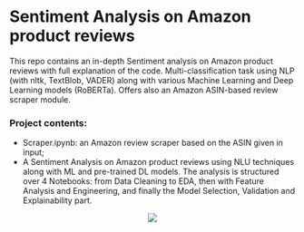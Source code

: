 # Sentiment Analysis on Amazon product reviews
This repo contains an in-depth Sentiment analysis on Amazon product reviews with full explanation of the code. Multi-classification task using NLP (with nltk, TextBlob, VADER) along with various Machine Learning and Deep Learning models (RoBERTa). Offers also an Amazon ASIN-based review scraper module.

### Project contents:
- Scraper.ipynb: an Amazon review scraper based on the ASIN given in input;
- A Sentiment Analysis on Amazon product reviews using NLU techniques along with ML and pre-trained DL models. The analysis is structured over 4 Notebooks: from Data Cleaning to EDA, then with Feature Analysis and Engineering, and finally the Model Selection, Validation and Explainability part.

<p align="center">
  <img src="https://media.geeksforgeeks.org/wp-content/cdn-uploads/20210722215846/sentiment-analysis.jpg">
</p>
